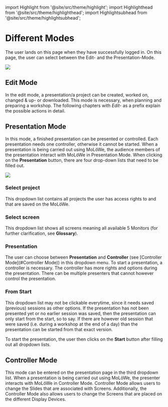 import Highlight from '@site/src/theme/highlight';
import Highlighthead from '@site/src/theme/highlighthead';
import Highlightsubhead from '@site/src/theme/highlightsubhead';

# Different Modes

The user lands on this page when they have successfully logged in. On this page, the user can select between the Edit- and the Presentation-Mode.

![](/img/SelectionPage.png)

## <Highlighthead> **Edit Mode** </Highlighthead>

In the edit mode, a presentation/a project can be created, worked on, changed & up- or downloaded. This mode is necessary, when planning and preparing a workshop. The following chapters with *Edit-* as a prefix explain the possible actions in detail.

## <Highlighthead> **Presentation Mode** </Highlighthead>

In this mode, a finished presentation can be presented or controlled. Each presentation needs one controller, otherwise it cannot be started. When a presentation is being carried out using MoLöWe, the audience members of the presentation interact with MoLöWe in Presentation Mode. 
When clicking on the **Presentation** button, there are four drop-down lists that need to be filled out.

![](/img/PresentationPage.png)

### <Highlightsubhead> Select project </Highlightsubhead>

This dropdown list contains all projects the user has access rights to and that are saved on the MoLöWe.

### <Highlightsubhead> Select screen </Highlightsubhead>

This dropdown list shows all screens meaning all available 5 Monitors (for further clarification, see **Glossary**).

### <Highlightsubhead> Presentation </Highlightsubhead>

The user can choose between **Presentation** and **Controller** (see [Controller Mode](#Controller Mode)) in this dropdown menu. To start a presentation, a controller is necessary. The controller has more rights and options during the presentation. There can be multiple presenters that cannot however control the presentation. 

### <Highlightsubhead> From Start </Highlightsubhead>
This dropdown list may not be clickable everytime, since it needs saved (previous) sessions as other options. If the presentation has not been presented yet or no earlier session was saved, then the presentation can only start from the start, so to say. If there are however old session that were saved (i.e. during a workshop at the end of a day) than the presentation can be started from that exact version.

To start the presentation, the user then clicks on the **Start** button after filling out all dropdown lists.

## <Highlighthead id="Controller Mode"> **Controller Mode** </Highlighthead>

This mode can be entered on the presentation page in the third dropdown list. 
When a presentation is being carried out using MoLöWe, the presenter interacts with MoLöWe in Controller Mode.
Controller Mode allows users to change the Slides that are associated with Screens. Additionally, the Controller Mode also allows users to change the Screens that are placed on the different Display Devices.
